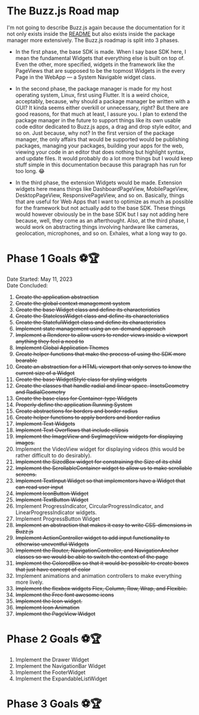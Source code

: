 # The Buzz.js Road map
I'm not going to describe Buzz.js again because the documentation for it not only exists inside the [README](./README.md) but also 
exists inside the package manager more extensively. The Buzz.js roadmap is split into 3 phases.

-	In the first phase, the base SDK is made. When I say base SDK here, I mean the fundamental Widgets that everything else is built
on top of. Even the other, more specified, widgets in the framework like the PageViews that are supposed to be the topmost Widgets in
the every Page in the WebApp — a System Navigable widget class. 

- 	In the second phase, the package manager is made for my host operating system, Linux, first using Flutter. It is a weird choice,
acceptably, because, why should a package manager be written with a GUI? It kinda seems either overkill or unnecessary, right? But
there are good reasons, for that much at least, I assure you. I plan to extend the package manager in the future to support things like
its own usable code editor dedicated to Buzz.js apps, a drag and drop style editor, and so on. Just because, why not? In the first
version of the package manager, the only affairs that would be supported would be publishing packages, managing your packages, building
your apps for the web, viewing your code in an editor that does nothing but highlight syntax, and update files. It would probably do
a lot more things but I would keep stuff simple in this documentation because this paragraph has run for too long. :joy:

-	In the third phase, the extension Widgets would be made. Extension widgets here means things like DashboardPageView, MobilePageView,
DesktopPageView, ResponsivePageView, and so on. Basically, things that are useful for Web Apps that I want to optimize as much as 
possible for the framework but not actually add to the base SDK. These things would however obviously be in the base SDK but I say not
adding here because, well, they come as an afterthought. Also, at the third phase, I would work on abstracting things involving hardware
like cameras, geolocation, microphones, and so on. Exhales, what a long way to go. 

# Phase 1 Goals :soccer::trophy:
Date Started:	May 11, 2023 <br>
Date Concluded:	
01. ~~Create the application abstraction~~
02. ~~Create the global context management system~~
03. ~~Create the base Widget class and define its characteristics~~
04. ~~Create the StatelessWidget class and define its characteristics~~
05. ~~Create the StatefulWidget class and define its characteristics~~
06. ~~Implement state management using an on-demand approach~~
07. ~~Implement a Renderer to allow users to render views inside a viewport anything they feel a need to~~
08. ~~Implement Global Application Themes~~
09. ~~Create helper functions that make the process of using the SDK more bearable~~
10. ~~Create an abstraction for a HTML viewport that only serves to know the current size of a Widget~~
11. ~~Create the base WidgetStyle class for styling widgets~~
12. ~~Create the classes that handle radial and linear space. InsetsGeometry and RadialGeometry~~
13. ~~Create the base class for Container-type Widgets~~
14. ~~Properly define the application Running System~~
15. ~~Create abstractions for borders and border radius~~
16. ~~Create helper functions to apply borders and border radius~~
17. ~~Implement Text Widgets~~
18. ~~Implement Text Overflows that include ellipsis~~
29. ~~Implement the ImageView and SvgImageView widgets for displaying images.~~
20. Implement the VideoView widget for displaying videos (this would be rather difficult to do desirably).
21. ~~Implement the SizedBox widget for constraining the Size of its child~~
22. ~~Implement the ScrollableContainer widget to allow us to make scrollable screens.~~
23. ~~Implement TextInput Widget so that implementors have a Widget that can read user input~~
24. ~~Implement IconButton Widget~~
25. ~~Implement TextButton Widget~~
26. Implement ProgressIndicator, CircularProgressIndicator, and LinearProgressIndicator widgets.
27. Implement ProgressButton Widget
28. ~~Implement an abstraction that makes it easy to write CSS-dimensions in Buzz.js~~
29. ~~Implement ActionController widget to add input functionality to otherwise uneventful Widgets~~
30. ~~Implement the Router, NavigationController, and NavigationAnchor classes so we would be able to switch the context of the page~~
31. ~~Implement the ColoredBox so that it would be possible to create boxes that just have concept of color~~
32. Implement animations and animation controllers to make everything more lively.
33. ~~Implement the flexbox widgets Flex, Column, Row, Wrap, and Flexible.~~
34. ~~Implement the Free font awesome icons~~
35. ~~Implement the Icon widget.~~
36. ~~Implement Icon Animation~~
37. ~~Implement the PageView Widget~~

# Phase 2 Goals :soccer::trophy:
1. Implement the Drawer Widget
2. Implement the NavigationBar Widget
3. Implement the FooterWidget
4. Implement the ExpandableListWidget

# Phase 3 Goals :soccer::trophy:
